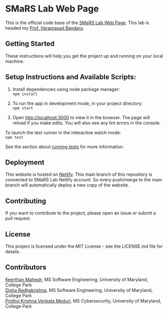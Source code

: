 # SMaRS Lab Web Page

This is the official code base of the [SMaRS Lab Web Page](https://www.smarsgroup.org/). This lab is headed my [Prof. Varaprasad Bandaru](https://github.com/vbandaru9).

## Getting Started
These instructions will help you get the project up and running on your local machine.

## Setup Instructions and Available Scripts:

1. Install dependencies using node package manager:\
`npm install`

2. To run the app in development mode, in your project directory: \
`npm start`

3. Open [http://localhost:3000](http://localhost:3000) to view it in the browser. The page will reload if you make edits.
You will also see any lint errors in the console.

To launch the test runner in the interactive watch mode: \
`npm test`

See the section about [running tests](https://facebook.github.io/create-react-app/docs/running-tests) for more information.

## Deployment
This website is hosted on [Netlify](https://www.netlify.com/). This main branch of this repository is connected to SMaRS Lab Netlify account. So every push/merge to the main branch will automatically deploy a new copy of the website.

## Contributing
If you want to contribute to the project, please open an issue or submit a pull request.

## License
This project is licensed under the MIT License - see the LICENSE.md file for details.

## Contributors
[Keerthan Mahesh](https://github.com/keerthanmahesh), MS Software Engineering, University of Maryland, College Park \
[Disha Radhakrishna](https://github.com/Disha-94), MS Software Engineering, University of Maryland, College Park \
[Pridhvi Krishna Venkata Meduri](https://github.com/mrlancelot), MS Cybersecurity, University of Maryland, College Park
